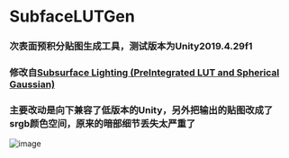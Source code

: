 # SubfaceLUTGen
### 次表面预积分贴图生成工具，测试版本为Unity2019.4.29f1
### 修改自[Subsurface Lighting (PreIntegrated LUT and Spherical Gaussian) ](https://github.com/codewings/PreIntegrated-Skin#subsurface-lighting-preintegrated-lut-and-spherical-gaussian)
### 主要改动是向下兼容了低版本的Unity，另外把输出的贴图改成了srgb颜色空间，原来的暗部细节丢失太严重了

![image](https://github.com/dosusang/SubfaceLUTGen/assets/52528872/ee7f095b-cf70-4d2f-8f9f-e67848ff8cf7)
